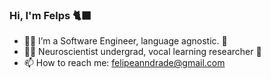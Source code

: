 ### Hi, I'm Felps 🐈‍⬛

- 👨‍💻 I’m a Software Engineer, language agnostic. 🐊
- 🧑‍🔬 Neuroscientist undergrad, vocal learning researcher 🧠
- 📫 How to reach me: felipeanndrade@gmail.com
